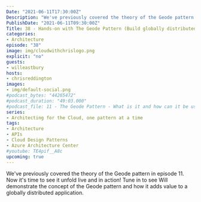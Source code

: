 ```yaml
---
Date: "2021-06-11T17:30:00Z"
Description: "We've previously covered the theory of the Geode pattern in episode 11. Now it's time to see it unfold live and in action! Tune in to see Will demonstrate the concept of the Geode pattern and how it adds value to a globally distributed application."
PublishDate: "2021-06-11T09:30:00Z"
Title: 38 - Hands-on with The Geode Pattern (Build globally distributed applications!)
categories:
- Architecture
episode: "38"
image: img/cloudwithchrislogo.png
explicit: "no"
guests:
- willeastbury
hosts:
- chrisreddington
images:
- img/default-social.png
#podcast_bytes: "44265472"
#podcast_duration: "49:03.000"
#podcast_file: 11 - The Geode Pattern - What is it and how can it be useful for my
series:
- Architecting for the Cloud, one pattern at a time
tags:
- Architecture
- APIs
- Cloud Design Patterns
- Azure Architecture Center
#youtube: TE4pif__A8c
upcoming: true
---
```

We've previously covered the theory of the Geode pattern in episode 11. Now it's time to see it unfold live and in action! Tune in to see Will demonstrate the concept of the Geode pattern and how it adds value to a globally distributed application.